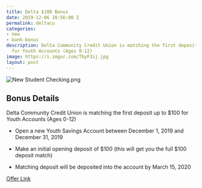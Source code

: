 ```yaml
---
title: Delta $100 Bonus
date: 2019-12-06 20:56:00 Z
permalink: deltacu
categories:
- new
- bank-bonus
description: Delta Community Credit Union is matching the first deposit up to $100
  for Youth Accounts (Ages 0-12)
image: https://i.imgur.com/TbyF3ij.jpg
layout: post
---
```


![New Student Checking.png](/uploads/New%20Student%20Checking.png)

## **Bonus Details**

Delta Community Credit Union is matching the first deposit up to $100 for Youth Accounts (Ages 0-12)

* Open a new Youth Savings Account between December 1, 2019 and December 31, 2019

* Make an initial opening deposit of $100 (this will get you the full $100 deposit match)

* Matching deposit will be deposited into the account by March 15, 2020

[Offer Link](https://www.deltacommunitycu.com/personal/banking/savings-accounts/youth-savings-accounts.aspx)